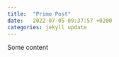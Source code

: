 ```yaml
---
title:  "Primo Post"
date:   2022-07-05 09:37:57 +0200
categories: jekyll update
---
```


Some content
